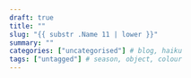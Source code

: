 ```yaml
---
draft: true
title: ""
slug: "{{ substr .Name 11 | lower }}"
summary: ""
categories: ["uncategorised"] # blog, haiku
tags: ["untagged"] # season, object, colour
---
```

